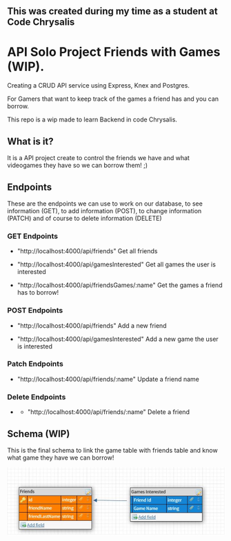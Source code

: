 ## This was created during my time as a student at Code Chrysalis

# API Solo Project Friends with Games (WIP).

Creating a CRUD API service using Express, Knex and Postgres.

For Gamers that want to keep track of the games a friend has and you can borrow.

This repo is a wip made to learn Backend in code Chrysalis.

## What is it?

It is a API project create to control the friends we have and what videogames they have so we can borrow them! ;)

## Endpoints

These are the endpoints we can use to work on our database, to see information (GET), to add information (POST), to change information (PATCH) and of course to delete information (DELETE)

### GET Endpoints

- "http://localhost:4000/api/friends" Get all friends

- "http://localhost:4000/api/gamesInterested" Get all games the user is interested

- "http://localhost:4000/api/friendsGames/:name" Get the games a friend has to borrow!

### POST Endpoints

- "http://localhost:4000/api/friends" Add a new friend

- "http://localhost:4000/api/gamesInterested" Add a new game the user is interested

### Patch Endpoints

- "http://localhost:4000/api/friends/:name" Update a friend name

### Delete Endpoints 

- - "http://localhost:4000/api/friends/:name" Delete a friend

## Schema (WIP)

This is the final schema to link the game table with friends table and know what game they have we can borrow!

![image](/Schema.JPG)